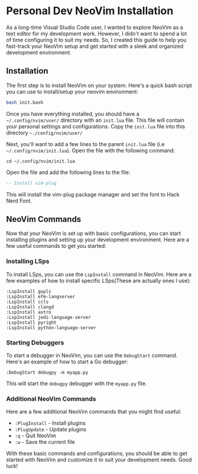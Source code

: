 # Personal Dev NeoVim Installation

As a long-time Visual Studio Code user, I wanted to explore NeoVim as a text editor for my development work. However, I didn't want to spend a lot of time configuring it to suit my needs. So, I created this guide to help you fast-track your NeoVim setup and get started with a sleek and organized development environment.

## Installation

The first step is to install NeoVim on your system. Here's a quick bash script you can use to install/setup your neovim environment:

```bash
bash init.bash
```

Once you have everything installed, you should have a `~/.config/nvim/user/` directory with an `init.lua` file. This file will contain your personal settings and configurations. Copy the `init.lua` file into this directory ```~./config/nvim/user/```

Next, you'll want to add a few lines to the parent `init.lua` file (i.e `~/.config/nvim/init.lua`). Open the file with the following command:

```
cd ~/.config/nvim/init.lua
```

Open the file and add the following lines to the file:

```lua
-- Install vim-plug

```

This will install the vim-plug package manager and set the font to Hack Nerd Font.

## NeoVim Commands

Now that your NeoVim is set up with basic configurations, you can start installing plugins and setting up your development environment. Here are a few useful commands to get you started:

### Installing LSps

To install LSps, you can use the `LspInstall` command in NeoVim. Here are a few examples of how to install specific LSps(These are actually ones I use):

```vim
:LspInstall gopls
:LspInstall efm-langserver
:LspInstall ccls
:LspInstall clangd
:LspInstall astro
:LspInstall jedi-language-server
:LspInstall pyright
:LspInstall python-language-server
```

### Starting Debuggers

To start a debugger in NeoVim, you can use the `DebugStart` command. Here's an example of how to start a Go debugger:

```vim
:DebugStart debugpy -m myapp.py
```

This will start the `debugpy` debugger with the `myapp.py` file.

### Additional NeoVim Commands

Here are a few additional NeoVim commands that you might find useful:

- `:PlugInstall` - Install plugins
- `:PlugUpdate` - Update plugins
- `:q` - Quit NeoVim
- `:w` - Save the current file

With these basic commands and configurations, you should be able to get started with NeoVim and customize it to suit your development needs. Good luck!
